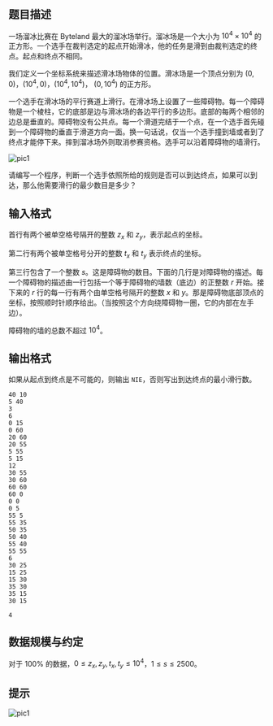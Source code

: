 ## 题目描述

一场溜冰比赛在 Byteland 最大的溜冰场举行。溜冰场是一个大小为 $10^4\times 10^4$ 的正方形。一个选手在裁判选定的起点开始滑冰，他的任务是滑到由裁判选定的终点。起点和终点不相同。

我们定义一个坐标系统来描述滑冰场物体的位置。滑冰场是一个顶点分别为 $(0,0)$，$(10^4,0)$，$(10^4,10^4)$，
$(0,10^4)$ 的正方形。

一个选手在滑冰场的平行赛道上滑行。在滑冰场上设置了一些障碍物。每一个障碍物是一个棱柱，它的底部是边与滑冰场的各边平行的多边形。底部的每两个相邻的边总是垂直的。障碍物没有公共点。每一个滑道完结于一个点，在一个选手首先碰到一个障碍物的垂直于滑道方向一面。换一句话说，仅当一个选手撞到墙或者到了终点才能停下来。摔到溜冰场外则取消参赛资格。选手可以沿着障碍物的墙滑行。

![pic1](https://hydro.org.cn/d/bzoj/p/2931/file/pic1.jpg)

请编写一个程序，判断一个选手依照所给的规则是否可以到达终点，如果可以到达，那么他需要滑行的最少数目是多少？

## 输入格式

首行有两个被单空格号隔开的整数 $z_x$ 和 $z_y$，表示起点的坐标。

第二行有两个被单空格号分开的整数 $t_x$ 和 $t_y$ 表示终点的坐标。

第三行包含了一个整数 $s$。这是障碍物的数目。下面的几行是对障碍物的描述。每一个障碍物的描述由一行包括一个等于障碍物的墙数（底边）的正整数 $r$ 开始。接下来的 $r$ 行的每一行有两个由单空格号隔开的整数 $x$ 和 $y$。那是障碍物底部顶点的坐标，按照顺时针顺序给出。（当按照这个方向绕障碍物一圈，它的内部在左手边）。

障碍物的墙的总数不超过 $10^4$。

## 输出格式

如果从起点到终点是不可能的，则输出 `NIE`，否则写出到达终点的最小滑行数。

```input1
40 10
5 40
3
6
0 15
0 60
20 60
20 55
5 55
5 15
12
30 55
30 60
60 60
60 0
0 0
0 5
55 5
55 35
50 35
50 40
55 40
55 55
6
30 25
15 25
15 30
35 30
35 15
30 15
```


```output1
4
```

## 数据规模与约定

对于 $100\%$ 的数据，$0\le z_x,z_y,t_x,t_y \le 10^4$，$1\le s\le 2500$。

## 提示

![pic1](https://hydro.org.cn/d/bzoj/p/2931/file/pic2.jpg)

